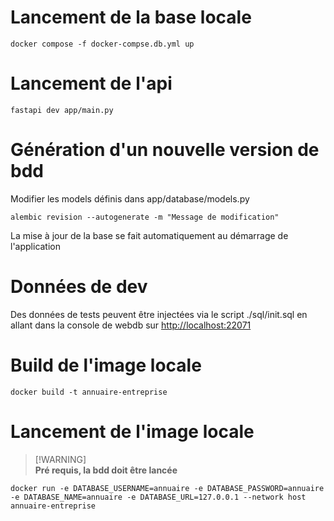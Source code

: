 # Lancement de la base locale 
```
docker compose -f docker-compse.db.yml up
```

# Lancement de l'api
```
fastapi dev app/main.py
```

# Génération d'un nouvelle version de bdd
Modifier les models définis dans app/database/models.py
```
alembic revision --autogenerate -m "Message de modification"
```
La mise à jour de la base se fait automatiquement au démarrage de l'application

# Données de dev
Des données de tests peuvent être injectées via le script ./sql/init.sql en allant dans la console de webdb sur [http://localhost:22071](http://localhost:22071)

# Build de l'image locale 
```
docker build -t annuaire-entreprise
```

# Lancement de l'image locale
> [!WARNING]\
> **Pré requis, la bdd doit être lancée**
```
docker run -e DATABASE_USERNAME=annuaire -e DATABASE_PASSWORD=annuaire -e DATABASE_NAME=annuaire -e DATABASE_URL=127.0.0.1 --network host annuaire-entreprise
```
